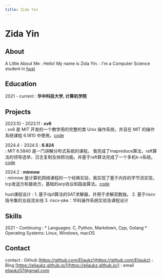 ```yaml
---
title: Zida Yin
---
```


# Zida Yin


## About


A Little About Me
:    Hello! My name is Zida Yin.
:    I'm a Computer Science student in [hust](https://www.hust.edu.cn/)


## Education


2021 - current
:   **华中科技大学, 计算机学院**
  





## Projects
2023.10 - 2023.11
:    **xv6**      
:    xv6 是 MIT 开发的一个教学用的完整的类 Unix 操作系统，并且在 MIT 的操作系统课程 6.1810 中使用。[code](https://github.com/Eliaukz/xv6.git)


2024.4 - 2024.5
:    **6.824**     
:    MIT 6.5840 是一门讲解分布式系统的课程。 我完成了mapreduce算法，raft算法的领导选举，日志复制及快照功能。并基于raft算法完成了一个多机k-v系统。[code](https://github.com/Eliaukz/6.5840.git)


2024.2
:    **minnow**     
:    minnow 是计算机网络课程的一个经典实验，我实现了基于内存的字节流实现，tcp发送方和接收方，基础的arp协议和路由算法。[code](https://github.com/Eliaukz/minnow.git)

hust课程设计
:    1. 基于dpll算法的SAT求解器，并用于求解双数独。
     2. 基于riscv指令集的五段流水线
     3. riscv-pke：华科操作系统实验及课程设计

## Skills

2021 - Continuing
:    * Languages: C, Python, Markdown, Cpp, Golang
     * Operating Systems: Linux, Windows, macOS








## Contact
contact
:   Github [https://github.com/Eliaukz](https://github.com/Eliaukz)
:   Blog [https://eliaukz.github.io/](https://eliaukz.github.io/)
:   email [eliaukz07@gmail.com]()


